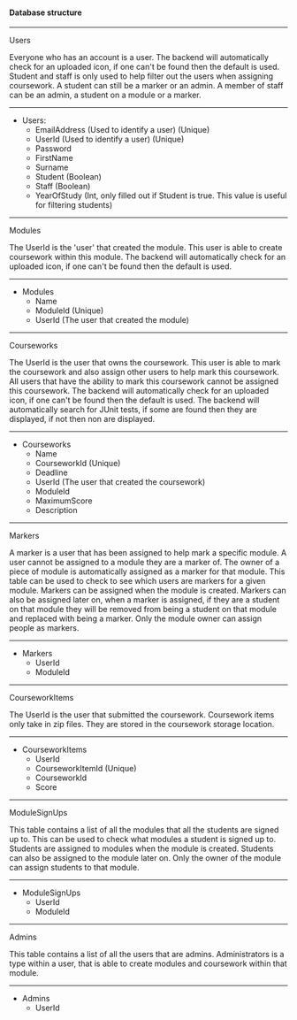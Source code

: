 #### Database structure

----

Users

Everyone who has an account is a user. The backend will automatically check for an uploaded icon, if one can't be found then the default is used. Student and staff is only used to help filter out the users when assigning coursework. A student can still be a marker or an admin. A member of staff can be an admin, a student on a module or a marker.

----

- Users:
	- EmailAddress (Used to identify a user) (Unique)
	- UserId (Used to identify a user) (Unique)
	- Password
	- FirstName
	- Surname
	- Student (Boolean)
	- Staff (Boolean)
	- YearOfStudy (Int, only filled out if Student is true. This value is useful for filtering students)

----

Modules

The UserId is the 'user' that created the module. This user is able to create coursework within this module. The backend will automatically check for an uploaded icon, if one can't be found then the default is used.

----

- Modules
	- Name
	- ModuleId (Unique)
	- UserId (The user that created the module)

----

Courseworks

The UserId is the user that owns the coursework. This user is able to mark the coursework and also assign other users to help mark this coursework. All users that have the ability to mark this coursework cannot be assigned this coursework. The backend will automatically check for an uploaded icon, if one can't be found then the default is used. The backend will automatically search for JUnit tests, if some are found then they are displayed, if not then non are displayed.

----

- Courseworks
	- Name
	- CourseworkId (Unique)
	- Deadline
	- UserId (The user that created the coursework)
	- ModuleId
	- MaximumScore
	- Description

----

Markers

A marker is a user that has been assigned to help mark a specific module. A user cannot be assigned to a module they are a marker of. The owner of a piece of module is automatically assigned as a marker for that module. This table can be used to check to see which users are markers for a given module. Markers can be assigned when the module is created. Markers can also be assigned later on, when a marker is assigned, if they are a student on that module they will be removed from being a student on that module and replaced with being a marker. Only the module owner can assign people as markers.

----

- Markers
	- UserId
	- ModuleId

----

CourseworkItems

The UserId is the user that submitted the coursework. Coursework items only take in zip files. They are stored in the coursework storage location.

----

- CourseworkItems
	- UserId
	- CourseworkItemId (Unique)
	- CourseworkId
	- Score

----

ModuleSignUps

This table contains a list of all the modules that all the students are signed up to.
This can be used to check what modules a student is signed up to. Students are assigned to modules when the module is created. Students can also be assigned to the module later on. Only the owner of the module can assign students to that module.

----

- ModuleSignUps
	- UserId
	- ModuleId

----

Admins

This table contains a list of all the users that are admins. Administrators is a type within a user, that is able to create modules and coursework within that module.

----

- Admins
	- UserId
